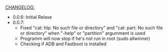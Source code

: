 
<u> CHANGELOG: </u>

- 0.0.6: Initial Relase
- 0.0.7: 
  - Fixed "cat: hlp: No such file or directory" and "cat: part: No such file or directory" when "-help" or "partition"    argumment is used
  - Programm will now stop if he's not run in root (sudo allwinner)
  - Checking if ADB and Fastboot is installed

